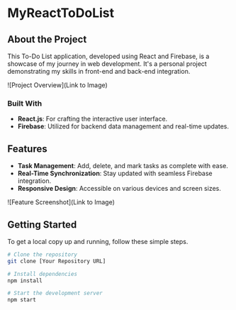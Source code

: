 # MyReactToDoList

## About the Project
This To-Do List application, developed using React and Firebase, is a showcase of my journey in web development. It's a personal project demonstrating my skills in front-end and back-end integration.

![Project Overview](Link to Image)

### Built With
- **React.js**: For crafting the interactive user interface.
- **Firebase**: Utilized for backend data management and real-time updates.

## Features
- **Task Management**: Add, delete, and mark tasks as complete with ease.
- **Real-Time Synchronization**: Stay updated with seamless Firebase integration.
- **Responsive Design**: Accessible on various devices and screen sizes.

![Feature Screenshot](Link to Image)

## Getting Started
To get a local copy up and running, follow these simple steps.

```bash
# Clone the repository
git clone [Your Repository URL]

# Install dependencies
npm install

# Start the development server
npm start

